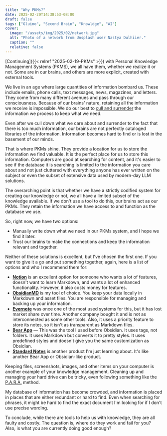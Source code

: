 ```yaml
---
title: "Why PKMs?"
date: 2025-02-20T14:38:53-08:00
draft: false
tags: ["Gluino", "Second Brain", "Knowldge", "AI"]
cover:
  image: "/assets/img/2025/02/network.jpg"
  alt: "Photo of a network from Unsplash user Nastya Dulhiier."
  caption: ""
  relative: false
---
```


[Continuing]({{< relref "2025-02-19-PKMs" >}}) with Personal Knowledge Management Systems (PKMS), we all have them, whether we realize it or not. Some are in our brains, and others are more explicit, created with external tools.

We live in an age where large quantities of information bombard us. These include emails, phone calls, text messages, news, magazines, and letters. They come from many different avenues and pass through our consciousness. Because of our brains' nature, retaining all the information we receive is impossible. We do our best to [cull and surrender](https://www.npr.org/2011/04/18/135508305/the-sad-beautiful-fact-that-were-all-going-to-miss-almost-everything) the information we process to keep what we need.

Even after we cull down what we care about and surrender to the fact that there is too much information, our brains are not perfectly cataloged libraries of the information. Information becomes hard to find or is lost in the basement of our minds.

That is where PKMs shine. They provide a location for us to store the information we find valuable. It is the perfect place for us to store this information. Computers are good at searching for content, and it's easier to see if the database it is searching is limited to the information you care about and not just cluttered with everything anyone has ever written on the subject or even the subset of extensive data used by modern-day LLM solutions.

The overarching point is that whether we have a strictly codified system for creating our knowledge or not, we all have a limited subset of the knowledge available. If we don't use a tool to do this, our brains act as our PKMs. They retain the information we have access to and function as the database we use.

So, right now, we have two options:

- Manually write down what we need in our PKMs system, and I hope we find it later.
- Trust our brains to make the connections and keep the information relevant and together.

Neither of these solutions is excellent, but I've chosen the first one. If you want to give it a go and put something together, again, here is a list of options and who I recommend them for:

- **[Notion](https://www.notion.com)** is an excellent option for someone who wants a lot of features, doesn't want to learn Markdown, and wants a lot of enhanced functionality. However, it also costs money for features.
- **[ObsidianMD](https://obsidian.md)** is my tool of choice. You keep your data locally in Markdown and asset files. You are responsible for managing and backing up your information.
- **[Evernote](https://www.evernote.com)** was once one of the most used systems for this, but it has lost market share over time. Another company bought it and is not as interconnected as some other tools. Also, it uses a priority feature to store its notes, so it isn't as transparent as Markdown files.
- **[Bear App](https://bear.app)** — This was the tool I used before Obsidian. It uses tags, not folders. It uses Markdown but converts it to pretty styles. It uses predefined styles and doesn't give you the same customization as Obsidian.
- **[Standard Notes](https://standardnotes.com)** is another product I'm just learning about. It's like another Bear App or Obsidian-like product.

Keeping files, screenshots, images, and other items on your computer is another example of your knowledge management. Cleaning up and managing your hard drive can be tricky, even following something like the [P.A.R.A.](https://fortelabs.com/blog/para/) method.

My database of information has become crowded, and information is placed in places that are either redundant or hard to find. Even when searching for phrases, it might be hard to find the exact document I'm looking for if I don't use precise wording.

To conclude, while there are tools to help us with knowledge, they are all faulty and costly. The question is, where do they work and fail for you? Also, is what you are currently doing good enough?
